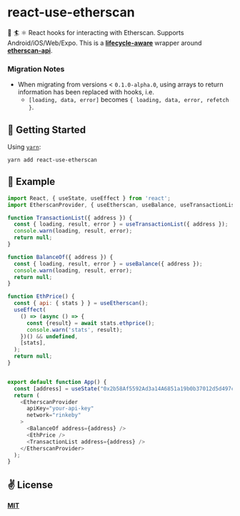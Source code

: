 # react-use-etherscan
🌊 🏄 ⚛️ React hooks for interacting with Etherscan. Supports Android/iOS/Web/Expo. This is a [**lifecycle-aware**](https://reactjs.org/docs/state-and-lifecycle.html) wrapper around [**etherscan-api**](https://github.com/sebs/etherscan-api).

### Migration Notes
  - When migrating from versions < `0.1.0-alpha.0`, using arrays to return information has been replaced with hooks, i.e.
    - `[loading, data, error]` becomes `{ loading, data, error, refetch }`.

## 🚀 Getting Started

Using [`yarn`](https://yarnpkg.com):

```
yarn add react-use-etherscan
```

## 🌱 Example

```javascript
import React, { useState, useEffect } from 'react';
import EtherscanProvider, { useEtherscan, useBalance, useTransactionList } from "react-use-etherscan";

function TransactionList({ address }) {
  const { loading, result, error } = useTransactionList({ address });
  console.warn(loading, result, error);
  return null;
}

function BalanceOf({ address }) {
  const { loading, result, error } = useBalance({ address });
  console.warn(loading, result, error);
  return null;
}

function EthPrice() {
  const { api: { stats } } = useEtherscan();
  useEffect(
    () => (async () => {
      const {result} = await stats.ethprice();
      console.warn('stats', result);
    })() && undefined,
    [stats],
  );
  return null;
}


export default function App() {
  const [address] = useState("0x2b58Af5592Ad3a14A6851a19b0b37012d5d497cF");
  return (
    <EtherscanProvider
      apiKey="your-api-key"
      network="rinkeby"
    >
      <BalanceOf address={address} />
      <EthPrice />
      <TransactionList address={address} />
    </EtherscanProvider>
  );
}
```

## ✌️ License

[**MIT**](./LICENSE)
